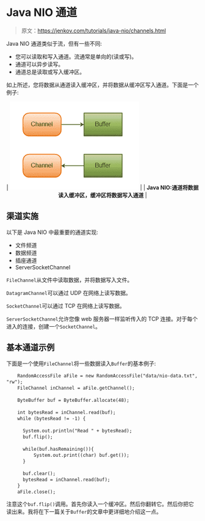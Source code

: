 # Java NIO 通道

> 原文：<https://jenkov.com/tutorials/java-nio/channels.html>

Java NIO 通道类似于流，但有一些不同:

*   您可以读取和写入通道。流通常是单向的(读或写)。
*   通道可以异步读写。
*   通道总是读取或写入缓冲区。

如上所述，您将数据从通道读入缓冲区，并将数据从缓冲区写入通道。下面是一个例子:

<center>

| ![Java NIO: Channels and Buffers](img/18cfab10dce0a2fb33df7e8fb5d85aab.png) |
| **Java NIO:通道将数据读入缓冲区，缓冲区将数据写入通道** |

</center>

## 渠道实施

以下是 Java NIO 中最重要的通道实现:

*   文件频道
*   数据频道
*   插座通道
*   ServerSocketChannel

`FileChannel`从文件中读取数据，并将数据写入文件。

`DatagramChannel`可以通过 UDP 在网络上读写数据。

`SocketChannel`可以通过 TCP 在网络上读写数据。

`ServerSocketChannel`允许您像 web 服务器一样监听传入的 TCP 连接。对于每个进入的连接，创建一个`SocketChannel`。

## 基本通道示例

下面是一个使用`FileChannel`将一些数据读入`Buffer`的基本例子:

```
    RandomAccessFile aFile = new RandomAccessFile("data/nio-data.txt", "rw");
    FileChannel inChannel = aFile.getChannel();

    ByteBuffer buf = ByteBuffer.allocate(48);

    int bytesRead = inChannel.read(buf);
    while (bytesRead != -1) {

      System.out.println("Read " + bytesRead);
      buf.flip();

      while(buf.hasRemaining()){
          System.out.print((char) buf.get());
      }

      buf.clear();
      bytesRead = inChannel.read(buf);
    }
    aFile.close();

```

注意这个`buf.flip()`调用。首先你读入一个缓冲区。然后你翻转它。然后你把它读出来。我将在下一篇关于`Buffer`的文章中更详细地介绍这一点。